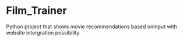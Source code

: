 # Film_Trainer
Python project that shows movie recommendations based oninput with website intergration possibility
